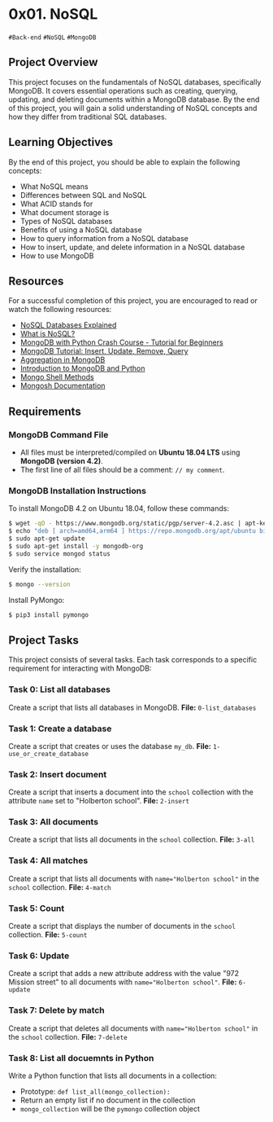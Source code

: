 # 0x01. NoSQL
`#Back-end` `#NoSQL` `#MongoDB`

## Project Overview

This project focuses on the fundamentals of NoSQL databases, specifically MongoDB. It covers essential operations such as creating, querying, updating, and deleting documents within a MongoDB database. By the end of this project, you will gain a solid understanding of NoSQL concepts and how they differ from traditional SQL databases.

## Learning Objectives

By the end of this project, you should be able to explain the following concepts:

- What NoSQL means
- Differences between SQL and NoSQL
- What ACID stands for
- What document storage is
- Types of NoSQL databases
- Benefits of using a NoSQL database
- How to query information from a NoSQL database
- How to insert, update, and delete information in a NoSQL database
- How to use MongoDB

## Resources

For a successful completion of this project, you are encouraged to read or watch the following resources:

- [NoSQL Databases Explained](https://riak.com/resources/nosql-databases/)
- [What is NoSQL?](https://www.youtube.com/watch?v=qUV2j3XBRHc)
- [MongoDB with Python Crash Course - Tutorial for Beginners](https://www.youtube.com/watch?v=E-1xI85Zog8)
- [MongoDB Tutorial: Insert, Update, Remove, Query](https://www.youtube.com/watch?v=CB9G5Dvv-EE)
- [Aggregation in MongoDB](https://www.mongodb.com/docs/manual/aggregation/)
- [Introduction to MongoDB and Python](https://realpython.com/introduction-to-mongodb-and-python/)
- [Mongo Shell Methods](https://www.mongodb.com/docs/manual/reference/method/)
- [Mongosh Documentation](https://www.mongodb.com/docs/mongodb-shell/#mongodb-binary-bin.mongosh)

## Requirements

### MongoDB Command File

- All files must be interpreted/compiled on **Ubuntu 18.04 LTS** using **MongoDB (version 4.2)**.
- The first line of all files should be a comment: `// my comment`.

### MongoDB Installation Instructions

To install MongoDB 4.2 on Ubuntu 18.04, follow these commands:
```bash
$ wget -qO - https://www.mongodb.org/static/pgp/server-4.2.asc | apt-key add -
$ echo "deb [ arch=amd64,arm64 ] https://repo.mongodb.org/apt/ubuntu bionic/mongodb-org/4.2 multiverse" > /etc/apt/sources.list.d/mongodb-org-4.2.list
$ sudo apt-get update
$ sudo apt-get install -y mongodb-org
$ sudo service mongod status
```

Verify the installation:
```bash
$ mongo --version
```
Install PyMongo:
```bash
$ pip3 install pymongo
```

## Project Tasks

This project consists of several tasks. Each task corresponds to a specific requirement for interacting with MongoDB:

### Task 0: List all databases

Create a script that lists all databases in MongoDB.
**File:** `0-list_databases`

### Task 1: Create a database

Create a script that creates or uses the database `my_db`.
**File:** `1-use_or_create_database`

### Task 2: Insert document

Create a script that inserts a document into the `school` collection with the attribute `name` set to "Holberton school".
**File:** `2-insert`

### Task 3: All documents

Create a script that lists all documents in the `school` collection.
**File:** `3-all`

### Task 4: All matches

Create a script that lists all documents with `name="Holberton school"` in the `school` collection.
**File:** `4-match`

### Task 5: Count

Create a script that displays the number of documents in the `school` collection.
**File:** `5-count`

### Task 6: Update

Create a script that adds a new attribute address with the value "972 Mission street" to all documents with `name="Holberton school"`.
**File:** `6-update`

### Task 7: Delete by match

Create a script that deletes all documents with `name="Holberton school"` in the `school` collection.
**File:** `7-delete`

### Task 8: List all docuemnts in Python

Write a Python function that lists all documents in a collection:

- Prototype: `def list_all(mongo_collection):`
- Return an empty list if no document in the collection
- `mongo_collection` will be the `pymongo` collection object
